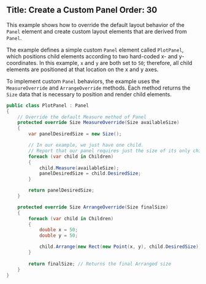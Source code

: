 Title: Create a Custom Panel
Order: 30
---

This example shows how to override the default layout behavior of the `Panel` element and create custom layout elements that are derived from `Panel`.

The example defines a simple custom `Panel` element called `PlotPanel`, which positions child elements according to two hard-coded x- and y-coordinates. In this example, `x` and `y` are both set to `50`; therefore, all child elements are positioned at that location on the x and y axes.

To implement custom `Panel` behaviors, the example uses the `MeasureOverride` and `ArrangeOverride` methods. Each method returns the `Size` data that is necessary to position and render child elements.

```csharp
public class PlotPanel : Panel
{
    // Override the default Measure method of Panel
    protected override Size MeasureOverride(Size availableSize)
    {
        var panelDesiredSize = new Size();

        // In our example, we just have one child. 
        // Report that our panel requires just the size of its only child.
        foreach (var child in Children)
        {
            child.Measure(availableSize);
            panelDesiredSize = child.DesiredSize;
        }

        return panelDesiredSize;
    }

    protected override Size ArrangeOverride(Size finalSize)
    {
        foreach (var child in Children)
        {
            double x = 50;
            double y = 50;

            child.Arrange(new Rect(new Point(x, y), child.DesiredSize));
        }
        
        return finalSize; // Returns the final Arranged size
    }
}
```